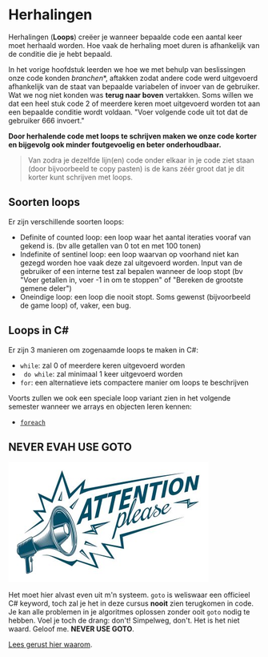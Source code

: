 # Herhalingen
Herhalingen (**Loops**) creëer je wanneer bepaalde code een aantal keer moet herhaald worden. Hoe vaak de herhaling moet duren is afhankelijk van de conditie die je hebt bepaald. 

In het vorige hoofdstuk leerden we hoe we met behulp van beslissingen onze code konden *branchen**, aftakken zodat andere code werd uitgevoerd afhankelijk van de staat van bepaalde variabelen of invoer van de gebruiker. Wat we nog niet konden was **terug naar boven** vertakken. Soms willen we dat een heel stuk code 2 of meerdere keren moet uitgevoerd worden tot aan een bepaalde conditie wordt voldaan. "Voer volgende code uit tot dat de gebruiker 666 invoert."


**Door herhalende code met loops te schrijven maken we onze code korter en bijgevolg ook minder foutgevoelig en beter onderhoudbaar.**

> Van zodra je dezelfde lijn(en) code onder elkaar in je code ziet staan (door bijvoorbeeld te copy pasten) is de kans zéér groot dat je dit korter kunt schrijven met loops.


## Soorten loops
Er zijn verschillende soorten loops:
* Definite of counted loop: een loop waar het aantal iteraties vooraf van gekend is. (bv alle getallen van 0 tot en met 100 tonen)
* Indefinite of sentinel loop: een loop waarvan op voorhand niet kan gezegd worden hoe vaak deze zal uitgevoerd worden. Input van de gebruiker of een interne test zal bepalen wanneer de loop stopt (bv "Voer getallen in, voer -1 in om te stoppen" of "Bereken de grootste gemene deler")
* Oneindige loop: een loop die nooit stopt. Soms gewenst (bijvoorbeeld de game loop) of, vaker, een bug.

## Loops in C#
Er zijn 3 manieren om zogenaamde loops te maken in C#:
* ``while``: zal 0 of meerdere keren uitgevoerd worden
* `` do while``: zal minimaal 1 keer uitgevoerd worden
* ``for``: een alternatieve iets compactere manier om loops te beschrijven

Voorts zullen we ook een speciale loop variant zien in het volgende semester wanneer we arrays en objecten leren kennen:
* [``foreach``](../11_arraysvanklassen/3_foreach.md)


## NEVER EVAH USE GOTO
![](../assets/attention.jpg)

Het moet hier alvast even uit m'n systeem. ``goto`` is weliswaar een officieel C# keyword, toch zal je het in deze cursus **nooit** zien terugkomen in code. Je kan alle problemen in je algoritmes oplossen zonder ooit ``goto`` nodig te hebben. Voel je toch de drang: don't! Simpelweg, don't. Het is het niet waard. Geloof me.
**NEVER USE GOTO**.

[Lees gerust hier waarom](https://stackoverflow.com/questions/3517726/what-is-wrong-with-using-goto).
